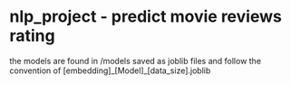 # nlp_project - predict movie reviews rating

the models are found in /models saved as joblib files and follow the convention of [embedding]\_[Model]\_[data_size].joblib
